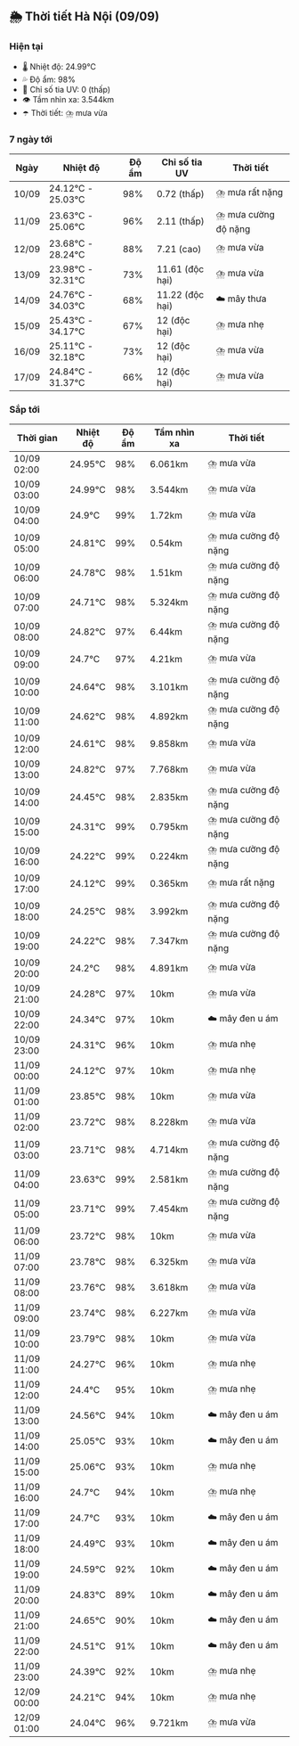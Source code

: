## 🌦️ Thời tiết Hà Nội (09/09)

### Hiện tại

- 🌡️ Nhiệt độ: 24.99℃
- 💦 Độ ẩm: 98%
- 🌟 Chỉ số tia UV: 0 (thấp)
- 👁️ Tầm nhìn xa: 3.544km
- ☂️ Thời tiết: ⛈️ mưa vừa

### 7 ngày tới

| Ngày | Nhiệt độ | Độ ẩm | Chỉ số tia UV | Thời tiết |
| --- | --- | --- | --- | --- |
| 10/09 | 24.12℃ - 25.03℃ | 98% | 0.72 (thấp) | ⛈️ mưa rất nặng |
| 11/09 | 23.63℃ - 25.06℃ | 96% | 2.11 (thấp) | ⛈️ mưa cường độ nặng |
| 12/09 | 23.68℃ - 28.24℃ | 88% | 7.21 (cao) | ⛈️ mưa vừa |
| 13/09 | 23.98℃ - 32.31℃ | 73% | 11.61 (độc hại) | ⛈️ mưa vừa |
| 14/09 | 24.76℃ - 34.03℃ | 68% | 11.22 (độc hại) | ☁️ mây thưa |
| 15/09 | 25.43℃ - 34.17℃ | 67% | 12 (độc hại) | ⛈️ mưa nhẹ |
| 16/09 | 25.11℃ - 32.18℃ | 73% | 12 (độc hại) | ⛈️ mưa vừa |
| 17/09 | 24.84℃ - 31.37℃ | 66% | 12 (độc hại) | ⛈️ mưa vừa |

### Sắp tới

| Thời gian | Nhiệt độ | Độ ẩm | Tầm nhìn xa | Thời tiết |
| --- | --- | --- | --- | --- |
| 10/09 02:00 | 24.95℃ | 98% | 6.061km | ⛈️ mưa vừa |
| 10/09 03:00 | 24.99℃ | 98% | 3.544km | ⛈️ mưa vừa |
| 10/09 04:00 | 24.9℃ | 99% | 1.72km | ⛈️ mưa vừa |
| 10/09 05:00 | 24.81℃ | 99% | 0.54km | ⛈️ mưa cường độ nặng |
| 10/09 06:00 | 24.78℃ | 98% | 1.51km | ⛈️ mưa cường độ nặng |
| 10/09 07:00 | 24.71℃ | 98% | 5.324km | ⛈️ mưa cường độ nặng |
| 10/09 08:00 | 24.82℃ | 97% | 6.44km | ⛈️ mưa cường độ nặng |
| 10/09 09:00 | 24.7℃ | 97% | 4.21km | ⛈️ mưa vừa |
| 10/09 10:00 | 24.64℃ | 98% | 3.101km | ⛈️ mưa cường độ nặng |
| 10/09 11:00 | 24.62℃ | 98% | 4.892km | ⛈️ mưa cường độ nặng |
| 10/09 12:00 | 24.61℃ | 98% | 9.858km | ⛈️ mưa vừa |
| 10/09 13:00 | 24.82℃ | 97% | 7.768km | ⛈️ mưa vừa |
| 10/09 14:00 | 24.45℃ | 98% | 2.835km | ⛈️ mưa cường độ nặng |
| 10/09 15:00 | 24.31℃ | 99% | 0.795km | ⛈️ mưa cường độ nặng |
| 10/09 16:00 | 24.22℃ | 99% | 0.224km | ⛈️ mưa cường độ nặng |
| 10/09 17:00 | 24.12℃ | 99% | 0.365km | ⛈️ mưa rất nặng |
| 10/09 18:00 | 24.25℃ | 98% | 3.992km | ⛈️ mưa cường độ nặng |
| 10/09 19:00 | 24.22℃ | 98% | 7.347km | ⛈️ mưa cường độ nặng |
| 10/09 20:00 | 24.2℃ | 98% | 4.891km | ⛈️ mưa vừa |
| 10/09 21:00 | 24.28℃ | 97% | 10km | ⛈️ mưa vừa |
| 10/09 22:00 | 24.34℃ | 97% | 10km | ☁️ mây đen u ám |
| 10/09 23:00 | 24.31℃ | 96% | 10km | ⛈️ mưa nhẹ |
| 11/09 00:00 | 24.12℃ | 97% | 10km | ⛈️ mưa nhẹ |
| 11/09 01:00 | 23.85℃ | 98% | 10km | ⛈️ mưa vừa |
| 11/09 02:00 | 23.72℃ | 98% | 8.228km | ⛈️ mưa vừa |
| 11/09 03:00 | 23.71℃ | 98% | 4.714km | ⛈️ mưa cường độ nặng |
| 11/09 04:00 | 23.63℃ | 99% | 2.581km | ⛈️ mưa cường độ nặng |
| 11/09 05:00 | 23.71℃ | 99% | 7.454km | ⛈️ mưa cường độ nặng |
| 11/09 06:00 | 23.72℃ | 98% | 10km | ⛈️ mưa vừa |
| 11/09 07:00 | 23.78℃ | 98% | 6.325km | ⛈️ mưa vừa |
| 11/09 08:00 | 23.76℃ | 98% | 3.618km | ⛈️ mưa vừa |
| 11/09 09:00 | 23.74℃ | 98% | 6.227km | ⛈️ mưa vừa |
| 11/09 10:00 | 23.79℃ | 98% | 10km | ⛈️ mưa vừa |
| 11/09 11:00 | 24.27℃ | 96% | 10km | ⛈️ mưa nhẹ |
| 11/09 12:00 | 24.4℃ | 95% | 10km | ⛈️ mưa nhẹ |
| 11/09 13:00 | 24.56℃ | 94% | 10km | ☁️ mây đen u ám |
| 11/09 14:00 | 25.05℃ | 93% | 10km | ☁️ mây đen u ám |
| 11/09 15:00 | 25.06℃ | 93% | 10km | ⛈️ mưa nhẹ |
| 11/09 16:00 | 24.7℃ | 94% | 10km | ⛈️ mưa nhẹ |
| 11/09 17:00 | 24.7℃ | 93% | 10km | ☁️ mây đen u ám |
| 11/09 18:00 | 24.49℃ | 93% | 10km | ☁️ mây đen u ám |
| 11/09 19:00 | 24.59℃ | 92% | 10km | ☁️ mây đen u ám |
| 11/09 20:00 | 24.83℃ | 89% | 10km | ☁️ mây đen u ám |
| 11/09 21:00 | 24.65℃ | 90% | 10km | ☁️ mây đen u ám |
| 11/09 22:00 | 24.51℃ | 91% | 10km | ☁️ mây đen u ám |
| 11/09 23:00 | 24.39℃ | 92% | 10km | ⛈️ mưa nhẹ |
| 12/09 00:00 | 24.21℃ | 94% | 10km | ⛈️ mưa nhẹ |
| 12/09 01:00 | 24.04℃ | 96% | 9.721km | ⛈️ mưa vừa |
